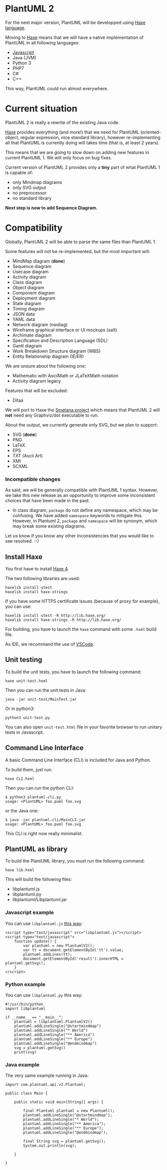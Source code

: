 # PlantUML 2

For the next major version, PlantUML will be developped using [Haxe language](https://haxe.org).

Moving to [Haxe](https://haxe.org/documentation/introduction/compiler-targets.html) means that we will have a native implementation of PlantUML in all following languages:
* [Javascript](https://plantuml.com/en/haxe-demo-javascript)
* Java (JVM)
* Python 3
* PHP7
* C#
* C++

This way, PlantUML could run almost everywhere.


# Current situation

PlantUML 2 is really a rewrite of the existing Java code.

[Haxe](https://haxe.org) provides everything (and more!) that we need for PlantUML (oriented-object, regular expression, nice standard library), however re-implementing all that PlantUML is currently doing will takes time (that is, at least 2 years).

This means that we are going to slow down on adding new features in current PlantUML 1. We will only focus on bug fixes.

Current version of PlantUML 2 provides only a **tiny** part of what PlantUML 1 is capable of:
* only Mindmap diagrams
* only SVG output
* no preprocessor
* no standard library

**Next step is now to add Sequence Diagram.**

# Compatibility

Globally, PlantUML 2 will be able to parse the same files than PlantUML 1.

Some features will not be re-implemented, but the most important will:
* MindMap diagram (**done**)
* Sequence diagram
* Usecase diagram
* Activity diagram
* Class diagram
* Object diagram
* Component diagram
* Deployment diagram
* State diagram
* Timing diagram
* JSON data
* YAML data
* Network diagram (nwdiag)
* Wireframe graphical interface or UI mockups (salt)
* Archimate diagram
* Specification and Description Language (SDL)
* Gantt diagram
* Work Breakdown Structure diagram (WBS)
* Entity Relationship diagram (IE/ER)

We are unsure about the following one:
* Mathematic with AsciiMath or JLaTeXMath notation
* Activity diagram legacy

Features that will be excluded:
* Ditaa

We will port to Haxe the [Smetana project](https://plantuml.comsmetana02) which means that PlantUML 2 will **not** need any Graphviz/dot executable to run.

About the output, we currently generate only SVG, but we plan to support:
* SVG (**done**)
* PNG
* LaTeX
* EPS
* TXT (Ascii Art)
* XMI
* SCXML



### Incompatible changes

As said, we will be generally compatible with PlantUML 1 syntax. However, we take this new release as an opportunity to improve some inconsistent choices that have been made in the past.

* In class diagram, `package` do not define any namespace, which may be confusing. We have added `namespace` keywords to mitigate this. However, in Plantuml 2, `package` and `namespace` will be synonym, which may break some existing diagrams.

Let us know if you know any other inconsistencies that you would like to see resolved. :-)

## Install Haxe

You first have to install [Haxe 4](https://haxe.org).

The two following libraries are used:

```
haxelib install utest
haxelib install haxe-strings
```

If you have some HTTPS certificate issues (because of proxy for example), you can use:

```
haxelib install utest -R http://lib.haxe.org/
haxelib install haxe-strings -R http://lib.haxe.org/
```

For building, you have to launch the `haxe` command with some `.hxml` build file.

As IDE, we recommand the use of [VSCode](https://code.visualstudio.com/). 

## Unit testing

To build the unit tests, you have to launch the following command:
```
haxe unit-test.hxml 
```

Then you can run the unit tests in Java:
```
java -jar unit-test/MainTest.jar
```

Or in python3:
```
python3 unit-test.py
```

You can also open `unit-test.html` file in your favorite browser to run unitary tests in Javascript.


## Command Line Interface

A basic Command Line Interface (CLI) is included for Java and Python.

To build them, just run:

```
haxe CLI.hxml 
```

Then you can run the python CLI:

```
$ python3 plantuml-cli.py 
usage: <PlantUML> foo.puml foo.svg
```

or the Java one:
```
$ java -jar plantuml-cli/MainCLI.jar 
usage: <PlantUML> foo.puml foo.svg
```

This CLI is right now really minimalist.


## PlantUML as library

To build the PlantUML library, you must run the following command:
```
haxe lib.hxml 
```

This will build the following files:
* libplantuml.js
* libplantuml.py
* libplantuml/Libplantuml.jar


### Javascript example

You can use `libplantuml.js` [this way](https://plantuml.com/en/haxe-demo-javascript):

```
<script type="text/javascript" src="libplantuml.js"></script>
<script type="text/javascript">
	function update() {
		var plantuml = new PlantumlV2();
		var tt = document.getElementById('tt').value;
		plantuml.addLines(tt);
		document.getElementById('result').innerHTML = plantuml.getSvg();
	}
</script>
```


### Python example

You can use `libplantuml.py` this way:

```
#!/usr/bin/python
import libplantuml

if __name__ == "__main__":
    plantuml = libplantuml.PlantumlV2()
    plantuml.addLineSingle("@startmindmap")
    plantuml.addLineSingle("* World")
    plantuml.addLineSingle("** America")
    plantuml.addLineSingle("** Europe")
    plantuml.addLineSingle("@endmindmap")
    svg = plantuml.getSvg()
    print(svg)
```


### Java example

The very same example running in Java:

```
import com.plantuml.api.v2.Plantuml;

public class Main {

	public static void main(String[] args) {
		
		final Plantuml plantuml = new Plantuml();
		plantuml.addLineSingle("@startmindmap");
		plantuml.addLineSingle("* World");
		plantuml.addLineSingle("** America");
		plantuml.addLineSingle("** Europe");
		plantuml.addLineSingle("@endmindmap");
		
		final String svg = plantuml.getSvg();
		System.out.println(svg);

	}

}
```
